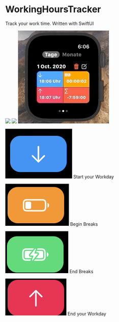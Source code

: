 # WorkingHoursTracker
Track your work time. Written with SwiftUI

![](wtt1.gif)
![](wtt2.gif)
![](wtt3.gif)


![alt text](https://github.com/alexroemerdeveloper/-WorkTimeTracker-/blob/main/StartWokrDay.png) Start your Workday

![alt text](https://github.com/alexroemerdeveloper/-WorkTimeTracker-/blob/main/BreakBegins.png) Begin Breaks

![alt text](https://github.com/alexroemerdeveloper/-WorkTimeTracker-/blob/main/BreaksEnds.png) End Breaks

![alt text](https://github.com/alexroemerdeveloper/-WorkTimeTracker-/blob/main/EndWorkDay.png) End your Workday

